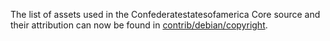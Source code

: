 The list of assets used in the Confederatestatesofamerica Core source and their attribution can now be found in [contrib/debian/copyright](../contrib/debian/copyright).
